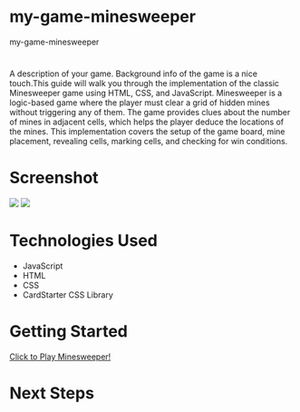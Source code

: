 # my-game-minesweeper
my-game-minesweeper



<!-- By the end of this guide, you will have a functional Minesweeper game that runs in a web browser. The implementation is divided into three parts: HTML for the structure, CSS for styling, and JavaScript for the game logic. Each part will be explained in detail, along with inline comments to help you understand the code.

Explanation!
HTML Structure:
We define a calculator container with a display and buttons for digits, operators, clear, and equals.

CSS Styling:
The body is styled to center the calculator on the screen.
The calculator is given a clean look with a white background, shadow, and rounded corners.
Buttons are styled with different colors for digits, operators, and functions.

JavaScript Logic:
We use constants to select elements from the DOM.
Variables store the current input, the first number, the second number, and the operator.
Event listeners handle button clicks:
Numbers are appended to the input string.
Operators store the first number and prepare for the second input.
The clear button resets everything.
The equals button performs the calculation and displays the result.
Functions handle displaying values and performing calculations based on the selected operator.

Diagram!

![alt text](image.png)

![alt text](<Screenshot 2024-08-06 at 9.37.05 AM.png>) -->




# <MineSweeper>
A description of your game. Background info of the game is a nice touch.This guide will walk you through the implementation of the classic Minesweeper game using HTML, CSS, and JavaScript. Minesweeper is a logic-based game where the player must clear a grid of hidden mines without triggering any of them. The game provides clues about the number of mines in adjacent cells, which helps the player deduce the locations of the mines. This implementation covers the setup of the game board, mine placement, revealing cells, marking cells, and checking for win conditions.
# Screenshot

<img src="https://imgur.com/a/icBeVbp">
<img src="https://imgur.com/Qmk8jOt">
<img src="">

# Technologies Used

- JavaScript
- HTML
- CSS
- CardStarter CSS Library

# Getting Started

[Click to Play Minesweeper!](https://olayusuf22.github.io//my-game-minesweeper/)

# Next Steps

